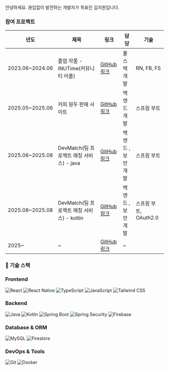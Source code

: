 안녕하세요. 끊임없이 발전하는 개발자가 목표인 김지원입니다. 

### 참여 프로젝트

<table>
  <thead>
    <tr>
      <th>년도</th>
      <th>제목</th>
      <th>링크</th>
      <th>담당</th>
      <th>기술</th>
    </tr>
  </thead>
  <tbody>
    <tr>
      <td>2023.06~2024.06</td>
      <td>졸업 작품 - INUTime(커뮤니티 어플)</td>
      <td><a href="https://github.com/JIWONKIMS/INUTime">GitHub 링크</a></td>
      <td>풀스택 개발</td>
      <td>RN, FB, FS</td>
    </tr>
    <tr>
      <td>2025.05~2025.06</td>
      <td>커피 원두 판매 사이트</td>
      <td><a href="https://github.com/JIWONKIMS/NBE6-8-1-Team11">GitHub 링크</a></td>
      <td>백엔드 개발</td>
      <td>스프링 부트</td>
    </tr>
    <tr>
      <td>2025.06~2025.08</td>
      <td>DevMatch(팀 프로젝트 매칭 서비스) - java</td>
      <td><a href="https://github.com/JIWONKIMS/NBE6-8-2-Team08">GitHub 링크</a></td>
      <td>백엔드 , 보안 개발</td>
      <td>스프링 부트</td>
    </tr>
    <tr>
      <td>2025.08~2025.08</td>
      <td>DevMatch(팀 프로젝트 매칭 서비스) - kotlin</td>
      <td><a href="https://github.com/JIWONKIMS/NBE6-8-3-Team8">GitHub 링크</a></td>
      <td>백엔드 , 보안 개발</td>
      <td>스프링 부트, OAuth2.0</td>
    </tr>
    <tr>
      <td>2025~</td>
      <td>~</td>
      <td><a href="https://github.com/YourUsername/ProjectB">GitHub 링크</a></td>
      <td>~</td>
    </tr>
  </tbody>
</table>

### 🔧 기술 스택

### Frontend
![React](https://img.shields.io/badge/React-61DAFB?style=for-the-badge&logo=react&logoColor=black)
![React Native](https://img.shields.io/badge/React%20Native-61DAFB?style=for-the-badge&logo=react-native&logoColor=black)
![TypeScript](https://img.shields.io/badge/TypeScript-3178C6?style=for-the-badge&logo=typescript&logoColor=white)
![JavaScript](https://img.shields.io/badge/JavaScript-F7DF1E?style=for-the-badge&logo=javascript&logoColor=black)
![Tailwind CSS](https://img.shields.io/badge/Tailwind%20CSS-06B6D4?style=for-the-badge&logo=tailwindcss&logoColor=white)

### Backend
![Java](https://img.shields.io/badge/Java-E35205?style=for-the-badge&logo=java&logoColor=white)
![Kotlin](https://img.shields.io/badge/Kotlin-7F52FF?style=for-the-badge&logo=kotlin&logoColor=white)
![Spring Boot](https://img.shields.io/badge/Spring%20Boot-6DB33F?style=for-the-badge&logo=springboot&logoColor=white)
![Spring Security](https://img.shields.io/badge/Spring%20Security-6DB33F?style=for-the-badge&logo=springsecurity&logoColor=white)
![Firebase](https://img.shields.io/badge/Firebase-FFCA28?style=for-the-badge&logo=firebase&logoColor=black)

### Database & ORM
![MySQL](https://img.shields.io/badge/MySQL-4479A1?style=for-the-badge&logo=mysql&logoColor=white)
![Firestore](https://img.shields.io/badge/Firestore-FFCA28?style=for-the-badge&logo=firebase&logoColor=black)

### DevOps & Tools
![Git](https://img.shields.io/badge/Git-F05032?style=for-the-badge&logo=git&logoColor=white)
![Docker](https://img.shields.io/badge/Docker-2496ED?style=for-the-badge&logo=docker&logoColor=white)


